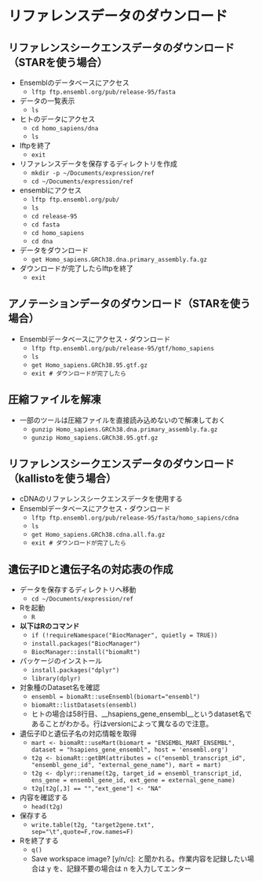 # リファレンスデータのダウンロード  
## リファレンスシークエンスデータのダウンロード（STARを使う場合）
- Ensemblのデータベースにアクセス  
  - ```lftp ftp.ensembl.org/pub/release-95/fasta```  
- データの一覧表示  
  - ```ls```  
- ヒトのデータにアクセス  
  - ```cd homo_sapiens/dna```  
  - ```ls```  
- lftpを終了
  - ```exit```  
- リファレンスデータを保存するディレクトリを作成  
  - ```mkdir -p ~/Documents/expression/ref```  
  - ```cd ~/Documents/expression/ref```  
- ensemblにアクセス  
  - ```lftp ftp.ensembl.org/pub/```  
  - ```ls```  
  - ```cd release-95```  
  - ```cd fasta```  
  - ```cd homo_sapiens```  
  - ```cd dna```  
- データをダウンロード  
  - ```get Homo_sapiens.GRCh38.dna.primary_assembly.fa.gz```  
- ダウンロードが完了したらlftpを終了
  - ```exit```  
## アノテーションデータのダウンロード（STARを使う場合）  
- Ensemblデータベースにアクセス・ダウンロード
  - ```lftp ftp.ensembl.org/pub/release-95/gtf/homo_sapiens```  
  - ```ls```  
  - ```get Homo_sapiens.GRCh38.95.gtf.gz``` 
  - ```exit # ダウンロードが完了したら```  
## 圧縮ファイルを解凍
- 一部のツールは圧縮ファイルを直接読み込めないので解凍しておく
  - ```gunzip Homo_sapiens.GRCh38.dna.primary_assembly.fa.gz```  
  - ```gunzip Homo_sapiens.GRCh38.95.gtf.gz``` 
## リファレンスシークエンスデータのダウンロード（kallistoを使う場合）
- cDNAのリファレンスシークエンスデータを使用する
- Ensemblデータベースにアクセス・ダウンロード
  - ```lftp ftp.ensembl.org/pub/release-95/fasta/homo_sapiens/cdna```  
  - ```ls```  
  - ```get Homo_sapiens.GRCh38.cdna.all.fa.gz```  
  - ```exit # ダウンロードが完了したら```  
## 遺伝子IDと遺伝子名の対応表の作成  
- データを保存するディレクトリへ移動  
  - ```cd ~/Documents/expression/ref```  
- Rを起動  
  - ```R```  
- __以下はRのコマンド__  
  - ```if (!requireNamespace("BiocManager", quietly = TRUE))```  
  - ```install.packages("BiocManager")```  
  - ```BiocManager::install("biomaRt")```  
- パッケージのインストール  
  - ```install.packages("dplyr")```  
  - ```library(dplyr)```  
- 対象種のDataset名を確認  
  - ```ensembl = biomaRt::useEnsembl(biomart="ensembl")```  
  - ```biomaRt::listDatasets(ensembl)```  
  - ヒトの場合は58行目、__hsapiens_gene_ensembl__というdataset名であることがわかる。行はversionによって異なるので注意。  
- 遺伝子IDと遺伝子名の対応情報を取得  
  - ```mart <- biomaRt::useMart(biomart = "ENSEMBL_MART_ENSEMBL", dataset = "hsapiens_gene_ensembl", host = 'ensembl.org')```
  - ```t2g <- biomaRt::getBM(attributes = c("ensembl_transcript_id", "ensembl_gene_id", "external_gene_name"), mart = mart)```
  - ```t2g <- dplyr::rename(t2g, target_id = ensembl_transcript_id, ens_gene = ensembl_gene_id, ext_gene = external_gene_name)```  
  - ```t2g[t2g[,3] == "","ext_gene"] <- "NA"```  
- 内容を確認する  
  - ```head(t2g)```  
- 保存する  
  - ```write.table(t2g, "target2gene.txt", sep="\t",quote=F,row.names=F)```  
- Rを終了する  
  - ```q()```  
  - Save workspace image? [y/n/c]: と聞かれる。作業内容を記録したい場合は y を、記録不要の場合は n を入力してエンター



